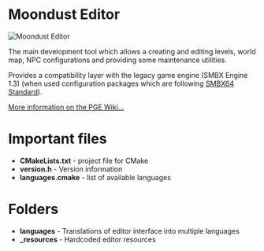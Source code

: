 # Moondust Editor

![Moondust Editor](https://github.com/WohlSoft/Moondust-Project/blob/master/Editor/_resources/images/cat_builder/cat_builder_256.png)

The main development tool which allows a creating and editing levels, world map, NPC configurations and providing some maintenance utilities.

Provides a compatibility layer with the legacy game engine (SMBX Engine 1.3) (when used configuration packages which are following [SMBX64 Standard](http://wohlsoft.ru/pgewiki/SMBX64)).

[More information on the PGE Wiki...](http://wohlsoft.ru/pgewiki/Moondust_Editor)

# Important files

* **CMakeLists.txt** - project file for CMake
* **version.h** - Version information
* **languages.cmake** - list of available languages

# Folders

* **languages** - Translations of editor interface into multiple languages
* **_resources** - Hardcoded editor resources
